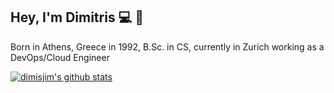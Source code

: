 ## Hey, I'm Dimitris :computer: :wave:

Born in Athens, Greece in 1992, B.Sc. in CS, currently in Zurich working as a DevOps/Cloud Engineer

[![dimisjim's github stats](https://github-readme-stats.vercel.app/api?username=dimisjim&show_icons=true&theme=dark)](https://github.com/anuraghazra/github-readme-stats)
